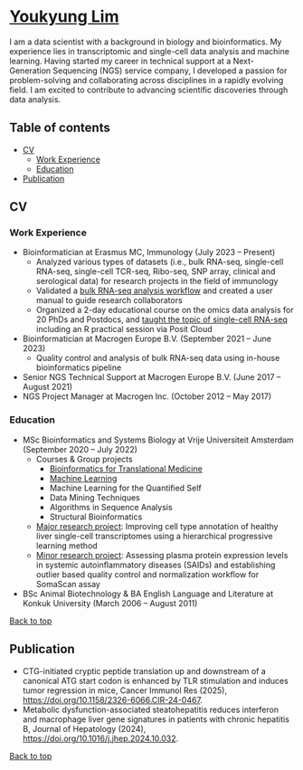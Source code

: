 # [Youkyung Lim](https://www.linkedin.com/in/youkyung-lim-02691211b/)
I am a data scientist with a background in biology and bioinformatics. My experience lies in transcriptomic and single-cell data analysis and machine learning. Having started my career in technical support at a Next-Generation Sequencing (NGS) service company, I developed a passion for problem-solving and collaborating across disciplines in a rapidly evolving field. I am excited to contribute to advancing scientific discoveries through data analysis.

## Table of contents
- [CV](https://github.com/ylm290/YoukyungLim?tab=readme-ov-file#cv)
  - [Work Experience](https://github.com/ylm290/YoukyungLim?tab=readme-ov-file#work-experience)
  - [Education](https://github.com/ylm290/YoukyungLim?tab=readme-ov-file#education)
- [Publication](https://github.com/ylm290/YoukyungLim?tab=readme-ov-file#publication)

## CV
### Work Experience
- Bioinformatician at Erasmus MC, Immunology (July 2023 – Present)
  - Analyzed various types of datasets (i.e., bulk RNA-seq, single-cell RNA-seq, single-cell TCR-seq, Ribo-seq, SNP array, clinical and serological data) for research projects in the field of immunology
  - Validated a [bulk RNA-seq analysis workflow](https://github.com/ylm290/bulkRNAseq) and created a user manual to guide research collaborators
  - Organized a 2-day educational course on the omics data analysis for 20 PhDs and Postdocs, and [taught the topic of single-cell RNA-seq](https://github.com/ylm290/scRNAseq) including an R practical session via Posit Cloud 
- Bioinformatician at Macrogen Europe B.V. (September 2021 – June 2023)
  - Quality control and analysis of bulk RNA-seq data using in-house bioinformatics pipeline
- Senior NGS Technical Support at Macrogen Europe B.V. (June 2017 – August 2021)
- NGS Project Manager at Macrogen Inc. (October 2012 – May 2017)

### Education
- MSc Bioinformatics and Systems Biology at Vrije Universiteit Amsterdam (September 2020 – July 2022)
  - Courses & Group projects
    - [Bioinformatics for Translational Medicine](https://github.com/ylm290/ClassifyBreastCancerSubtypes)
    - [Machine Learning](https://github.com/ylm290/PredictDNAMethylationStates)
    - Machine Learning for the Quantified Self
    - Data Mining Techniques
    - Algorithms in Sequence Analysis
    - Structural Bioinformatics
  - [Major research project](https://github.com/ylm290/scHPL_liver): Improving cell type annotation of healthy liver single-cell transcriptomes using a hierarchical progressive learning method
  - [Minor research project](https://github.com/ylm290/proteome_qc): Assessing plasma protein expression levels in systemic autoinflammatory diseases (SAIDs) and establishing outlier based quality control and normalization workflow for SomaScan assay
- BSc Animal Biotechnology & BA English Language and Literature at Konkuk University (March 2006 – August 2011)

[Back to top](https://github.com/ylm290/YoukyungLim/blob/main/README.md#youkyung-lim)

## Publication
- CTG-initiated cryptic peptide translation up and downstream of a canonical ATG start codon is enhanced by TLR stimulation and induces tumor regression in mice,
Cancer Immunol Res (2025), https://doi.org/10.1158/2326-6066.CIR-24-0467.
- Metabolic dysfunction-associated steatohepatitis reduces interferon and macrophage liver gene signatures in patients with chronic hepatitis B, 
Journal of Hepatology (2024), https://doi.org/10.1016/j.jhep.2024.10.032.

[Back to top](https://github.com/ylm290/YoukyungLim/blob/main/README.md#youkyung-lim)
